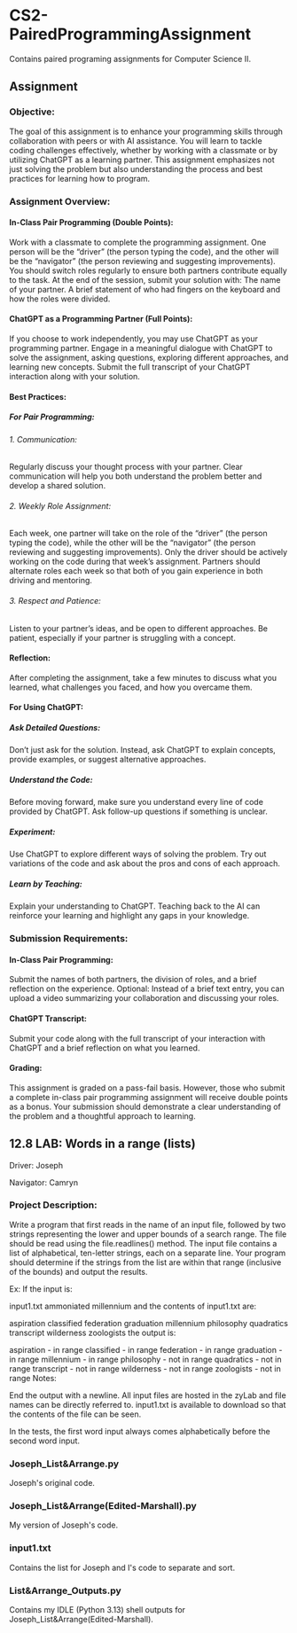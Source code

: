 # CS2-PairedProgrammingAssignment
Contains paired programing assignments for Computer Science II.

## Assignment
### Objective:
The goal of this assignment is to enhance your programming skills through collaboration with peers or with AI assistance. You will learn to tackle coding challenges effectively, whether by working with a classmate or by utilizing ChatGPT as a learning partner. This assignment emphasizes not just solving the problem but also understanding the process and best practices for learning how to program.

### Assignment Overview:

#### In-Class Pair Programming (Double Points):
Work with a classmate to complete the programming assignment.
One person will be the “driver” (the person typing the code), and the other will be the “navigator” (the person reviewing and suggesting improvements).
You should switch roles regularly to ensure both partners contribute equally to the task.
At the end of the session, submit your solution with:
The name of your partner.
A brief statement of who had fingers on the keyboard and how the roles were divided.
#### ChatGPT as a Programming Partner (Full Points):
If you choose to work independently, you may use ChatGPT as your programming partner.
Engage in a meaningful dialogue with ChatGPT to solve the assignment, asking questions, exploring different approaches, and learning new concepts.
Submit the full transcript of your ChatGPT interaction along with your solution.
#### Best Practices:

##### For Pair Programming:

###### 1. Communication:
Regularly discuss your thought process with your partner. Clear communication will help you both understand the problem better and develop a shared solution.
###### 2. Weekly Role Assignment:
Each week, one partner will take on the role of the “driver” (the person typing the code), while the other will be the “navigator” (the person reviewing and suggesting improvements). Only the driver should be actively working on the code during that week’s assignment.
Partners should alternate roles each week so that both of you gain experience in both driving and mentoring.
###### 3. Respect and Patience: 
Listen to your partner’s ideas, and be open to different approaches. Be patient, especially if your partner is struggling with a concept.
#### Reflection:
After completing the assignment, take a few minutes to discuss what you learned, what challenges you faced, and how you overcame them.

#### For Using ChatGPT:

##### Ask Detailed Questions:
Don’t just ask for the solution. Instead, ask ChatGPT to explain concepts, provide examples, or suggest alternative approaches.
##### Understand the Code:
Before moving forward, make sure you understand every line of code provided by ChatGPT. Ask follow-up questions if something is unclear.
##### Experiment:
Use ChatGPT to explore different ways of solving the problem. Try out variations of the code and ask about the pros and cons of each approach.
##### Learn by Teaching:
Explain your understanding to ChatGPT. Teaching back to the AI can reinforce your learning and highlight any gaps in your knowledge.

### Submission Requirements:

#### In-Class Pair Programming:
Submit the names of both partners, the division of roles, and a brief reflection on the experience.
Optional: Instead of a brief text entry, you can upload a video summarizing your collaboration and discussing your roles.
#### ChatGPT Transcript:
Submit your code along with the full transcript of your interaction with ChatGPT and a brief reflection on what you learned.
#### Grading:
This assignment is graded on a pass-fail basis. However, those who submit a complete in-class pair programming assignment will receive double points as a bonus. Your submission should demonstrate a clear understanding of the problem and a thoughtful approach to learning.

## 12.8 LAB: Words in a range (lists)
Driver: Joseph

Navigator: Camryn

### Project Description:
Write a program that first reads in the name of an input file, followed by two
strings representing the lower and upper bounds of a search range. The file
should be read using the file.readlines() method. The input file contains a
list of alphabetical, ten-letter strings, each on a separate line. Your
program should determine if the strings from the list are within that
range (inclusive of the bounds) and output the results.

Ex: If the input is:

input1.txt
ammoniated
millennium
and the contents of input1.txt are:

aspiration
classified
federation
graduation
millennium
philosophy
quadratics
transcript
wilderness
zoologists
the output is:

aspiration - in range
classified - in range
federation - in range
graduation - in range
millennium - in range
philosophy - not in range
quadratics - not in range
transcript - not in range
wilderness - not in range
zoologists - not in range
Notes:

End the output with a newline.
All input files are hosted in the zyLab and file names can be directly
referred to. input1.txt is available to download so that the contents of
the file can be seen.

In the tests, the first word input always comes alphabetically before
the second word input.

### Joseph_List&Arrange.py
Joseph's original code.

### Joseph_List&Arrange(Edited-Marshall).py
My version of Joseph's code.

### input1.txt
Contains the list for Joseph and I's code to separate and sort.

### List&Arrange_Outputs.py
Contains my IDLE (Python 3.13) shell outputs for Joseph_List&Arrange(Edited-Marshall).
